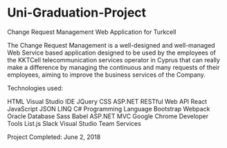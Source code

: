 # Uni-Graduation-Project
Change Request Management Web Application for Turkcell

The Change Request Management is a well-designed and well-managed Web Service based application designed to be used by the employees of the KKTCell telecommunication services operator in Cyprus that can really make a difference by managing the continuous and many requests of their employees, aiming to improve the business services of the Company.

Technologies used:

HTML	                      Visual Studio IDE	                  JQuery
CSS	                        ASP.NET RESTful Web API	            React
JavaScript	                JSON	                              LINQ
C# Programming Language	    Bootstrap	                          Webpack
Oracle Database	            Sass	                              Babel
ASP.NET MVC	                Google Chrome Developer Tools	      List.js
Slack	                      Visual Studio Team Services	

Project Completed: June 2, 2018
